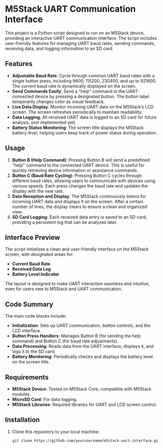 # M5Stack UART Communication Interface

This project is a Python script designed to run on an M5Stack device, providing an interactive UART communication interface. The script includes user-friendly features for managing UART baud rates, sending commands, receiving data, and logging information to an SD card.

## Features

- **Adjustable Baud Rate**: Cycle through common UART baud rates with a single button press, including 9600, 115200, 230400, and up to 921600. The current baud rate is dynamically displayed on the screen.
- **Send Commands Easily**: Send a "help" command to the UART-connected device by pressing a designated button. The button label temporarily changes color as visual feedback.
- **Live Data Display**: Monitor incoming UART data on the M5Stack’s LCD screen. The screen refreshes periodically to maintain readability.
- **Data Logging**: All received UART data is logged to an SD card for future analysis. (not implemented yet)
- **Battery Status Monitoring**: The screen title displays the M5Stack battery level, helping users keep track of power status during operation.

## Usage

1. **Button B (Help Command)**: Pressing Button B will send a predefined "help" command to the connected UART device. This is useful for quickly retrieving device information or assistance commands.
2. **Button C (Baud Rate Cycling)**: Pressing Button C cycles through different baud rates, allowing users to communicate with devices using various speeds. Each press changes the baud rate and updates the display with the new rate.
3. **Data Reception and Display**: The M5Stack continuously listens for incoming UART data and displays it on the screen. After a certain number of lines, the display clears to ensure a clean and organized view.
4. **SD Card Logging**: Each received data entry is saved to an SD card, providing a persistent log that can be analyzed later.

## Interface Preview

The script initializes a clean and user-friendly interface on the M5Stack screen, with designated areas for:
- **Current Baud Rate**
- **Received Data Log**
- **Battery Level Indicator**

The layout is designed to make UART interaction seamless and intuitive, even for users new to M5Stack and UART communication.

## Code Summary

The main code blocks include:
- **Initialization**: Sets up UART communication, button controls, and the LCD interface.
- **Button Press Handlers**: Manages Button B (for sending the help command) and Button C (for baud rate adjustments).
- **Data Processing**: Reads data from the UART interface, displays it, and logs it to the SD card.
- **Battery Monitoring**: Periodically checks and displays the battery level on the screen title.

## Requirements

- **M5Stack Device**: Tested on M5Stack Core, compatible with M5Stack modules.
- **MicroSD Card**: For data logging.
- **M5Stack Libraries**: Required libraries for UART and LCD screen control.

## Installation

1. Clone this repository to your local machine:
   ```bash
   git clone https://github.com/yourusername/m5stack-uart-interface.git
